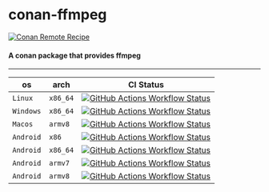 # conan-ffmpeg

[![Conan Remote Recipe](https://img.shields.io/badge/dynamic/json?url=https%3A%2F%2Fapi.github.com%2Frepos%2FPrivatehive%2Fconan-ffmpeg%2Fproperties%2Fvalues&query=%24%5B0%5D.value&style=flat&logo=conan&label=conan&color=%232980b9)](https://conan.privatehive.de/ui/repos/tree/General/public-conan/de.privatehive/ffmpeg) 

#### A conan package that provides ffmpeg

---

| os        | arch     | CI Status                                                                                                                                                                                                                                                         |
| --------- | -------- | ----------------------------------------------------------------------------------------------------------------------------------------------------------------------------------------------------------------------------------------------------------------- |
| `Linux`   | `x86_64` | [![GitHub Actions Workflow Status](https://img.shields.io/github/actions/workflow/status/Privatehive/conan-ffmpeg/main.yml?branch=master&style=flat&logo=github&label=create+package)](https://github.com/Privatehive/conan-ffmpeg/actions?query=branch%3Amaster) |
| `Windows` | `x86_64` | [![GitHub Actions Workflow Status](https://img.shields.io/github/actions/workflow/status/Privatehive/conan-ffmpeg/main.yml?branch=master&style=flat&logo=github&label=create+package)](https://github.com/Privatehive/conan-ffmpeg/actions?query=branch%3Amaster) |
| `Macos`   | `armv8`  | [![GitHub Actions Workflow Status](https://img.shields.io/github/actions/workflow/status/Privatehive/conan-ffmpeg/main.yml?branch=master&style=flat&logo=github&label=create+package)](https://github.com/Privatehive/conan-ffmpeg/actions?query=branch%3Amaster) |
| `Android` | `x86`    | [![GitHub Actions Workflow Status](https://img.shields.io/github/actions/workflow/status/Privatehive/conan-ffmpeg/main.yml?branch=master&style=flat&logo=github&label=create+package)](https://github.com/Privatehive/conan-ffmpeg/actions?query=branch%3Amaster) |
| `Android` | `x86_64` | [![GitHub Actions Workflow Status](https://img.shields.io/github/actions/workflow/status/Privatehive/conan-ffmpeg/main.yml?branch=master&style=flat&logo=github&label=create+package)](https://github.com/Privatehive/conan-ffmpeg/actions?query=branch%3Amaster) |
| `Android` | `armv7`  | [![GitHub Actions Workflow Status](https://img.shields.io/github/actions/workflow/status/Privatehive/conan-ffmpeg/main.yml?branch=master&style=flat&logo=github&label=create+package)](https://github.com/Privatehive/conan-ffmpeg/actions?query=branch%3Amaster) |
| `Android` | `armv8`  | [![GitHub Actions Workflow Status](https://img.shields.io/github/actions/workflow/status/Privatehive/conan-ffmpeg/main.yml?branch=master&style=flat&logo=github&label=create+package)](https://github.com/Privatehive/conan-ffmpeg/actions?query=branch%3Amaster) |
